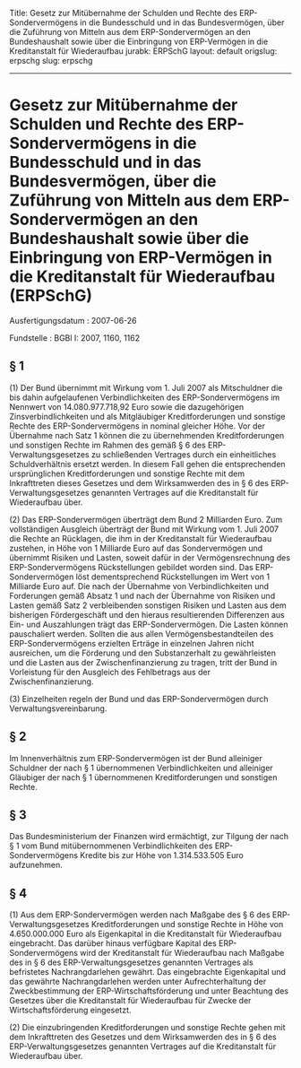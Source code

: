Title: Gesetz zur Mitübernahme der Schulden und Rechte des ERP-Sondervermögens in
  die Bundesschuld und in das Bundesvermögen, über die Zuführung von Mitteln aus dem
  ERP-Sondervermögen an den Bundeshaushalt sowie über die Einbringung von ERP-Vermögen
  in die Kreditanstalt für Wiederaufbau
jurabk: ERPSchG
layout: default
origslug: erpschg
slug: erpschg

---

# Gesetz zur Mitübernahme der Schulden und Rechte des ERP-Sondervermögens in die Bundesschuld und in das Bundesvermögen, über die Zuführung von Mitteln aus dem ERP-Sondervermögen an den Bundeshaushalt sowie über die Einbringung von ERP-Vermögen in die Kreditanstalt für Wiederaufbau (ERPSchG)

Ausfertigungsdatum
:   2007-06-26

Fundstelle
:   BGBl I: 2007, 1160, 1162



## § 1

(1) Der Bund übernimmt mit Wirkung vom 1. Juli 2007 als Mitschuldner
die bis dahin aufgelaufenen Verbindlichkeiten des ERP-Sondervermögens
im Nennwert von 14.080.977.718,92 Euro sowie die dazugehörigen
Zinsverbindlichkeiten und als Mitgläubiger Kreditforderungen und
sonstige Rechte des ERP-Sondervermögens in nominal gleicher Höhe. Vor
der Übernahme nach Satz 1 können die zu übernehmenden
Kreditforderungen und sonstigen Rechte im Rahmen des gemäß § 6 des
ERP-Verwaltungsgesetzes zu schließenden Vertrages durch ein
einheitliches Schuldverhältnis ersetzt werden. In diesem Fall gehen
die entsprechenden ursprünglichen Kreditforderungen und sonstige
Rechte mit dem Inkrafttreten dieses Gesetzes und dem Wirksamwerden des
in § 6 des ERP-Verwaltungsgesetzes genannten Vertrages auf die
Kreditanstalt für Wiederaufbau über.

(2) Das ERP-Sondervermögen überträgt dem Bund 2 Milliarden Euro. Zum
vollständigen Ausgleich überträgt der Bund mit Wirkung vom 1. Juli
2007 die Rechte an Rücklagen, die ihm in der Kreditanstalt für
Wiederaufbau zustehen, in Höhe von 1 Milliarde Euro auf das
Sondervermögen und übernimmt Risiken und Lasten, soweit dafür in der
Vermögensrechnung des ERP-Sondervermögens Rückstellungen gebildet
worden sind. Das ERP-Sondervermögen löst dementsprechend
Rückstellungen im Wert von 1 Milliarde Euro auf. Die nach der
Übernahme von Verbindlichkeiten und Forderungen gemäß Absatz 1 und
nach der Übernahme von Risiken und Lasten gemäß Satz 2 verbleibenden
sonstigen Risiken und Lasten aus dem bisherigen Fördergeschäft und den
hieraus resultierenden Differenzen aus Ein- und Auszahlungen trägt das
ERP-Sondervermögen. Die Lasten können pauschaliert werden. Sollten die
aus allen Vermögensbestandteilen des ERP-Sondervermögens erzielten
Erträge in einzelnen Jahren nicht ausreichen, um die Förderung und den
Substanzerhalt zu gewährleisten und die Lasten aus der
Zwischenfinanzierung zu tragen, tritt der Bund in Vorleistung für den
Ausgleich des Fehlbetrags aus der Zwischenfinanzierung.

(3) Einzelheiten regeln der Bund und das ERP-Sondervermögen durch
Verwaltungsvereinbarung.


## § 2

Im Innenverhältnis zum ERP-Sondervermögen ist der Bund alleiniger
Schuldner der nach § 1 übernommenen Verbindlichkeiten und alleiniger
Gläubiger der nach § 1 übernommenen Kreditforderungen und sonstigen
Rechte.


## § 3

Das Bundesministerium der Finanzen wird ermächtigt, zur Tilgung der
nach § 1 vom Bund mitübernommenen Verbindlichkeiten des ERP-
Sondervermögens Kredite bis zur Höhe von 1.314.533.505 Euro
aufzunehmen.


## § 4

(1) Aus dem ERP-Sondervermögen werden nach Maßgabe des § 6 des ERP-
Verwaltungsgesetzes Kreditforderungen und sonstige Rechte in Höhe von
4\.650.000.000 Euro als Eigenkapital in die Kreditanstalt für
Wiederaufbau eingebracht. Das darüber hinaus verfügbare Kapital des
ERP-Sondervermögens wird der Kreditanstalt für Wiederaufbau nach
Maßgabe des in § 6 des ERP-Verwaltungsgesetzes genannten Vertrages als
befristetes Nachrangdarlehen gewährt. Das eingebrachte Eigenkapital
und das gewährte Nachrangdarlehen werden unter Aufrechterhaltung der
Zweckbestimmung der ERP-Wirtschaftsförderung und unter Beachtung des
Gesetzes über die Kreditanstalt für Wiederaufbau für Zwecke der
Wirtschaftsförderung eingesetzt.

(2) Die einzubringenden Kreditforderungen und sonstige Rechte gehen
mit dem Inkrafttreten des Gesetzes und dem Wirksamwerden des in § 6
des ERP-Verwaltungsgesetzes genannten Vertrages auf die Kreditanstalt
für Wiederaufbau über.

